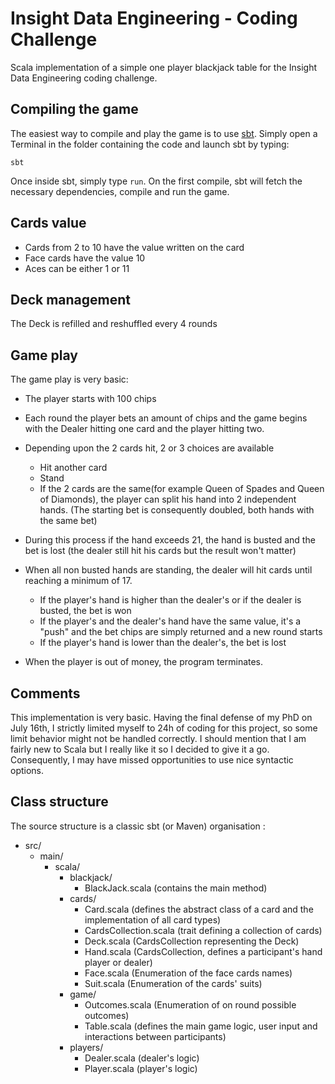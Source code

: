 Insight Data Engineering - Coding Challenge
===========================================

Scala implementation of a simple one player blackjack table for the Insight Data Engineering coding challenge.

Compiling the game
-------------------
The easiest way to compile and play the game is to use [sbt](http://www.scala-sbt.org/). Simply open a Terminal in the folder containing the code and launch sbt by typing:

`sbt`

Once inside sbt, simply type `run`. On the first compile, sbt will fetch the necessary dependencies, compile and run the game.

Cards value
-----------
- Cards from 2 to 10 have the value written on the card
- Face cards have the value 10
- Aces can be either 1 or 11

Deck management
---------------
The Deck is refilled and reshuffled every 4 rounds

Game play
---------
The game play is very basic:

- The player starts with 100 chips
- Each round the player bets an amount of chips and the game begins with the Dealer hitting one card and the player hitting two.
- Depending upon the 2 cards hit, 2 or 3 choices are available
  - Hit another card
  - Stand
  - If the 2 cards are the same(for example Queen of Spades and Queen of Diamonds), the player can split his hand into 2 independent hands. (The starting bet is consequently doubled, both hands with the same bet)

- During this process if the hand exceeds 21, the hand is busted and the bet is lost (the dealer still hit his cards but the result won't matter)

- When all non busted hands are standing, the dealer will hit cards until reaching a minimum of 17.
  - If the player's hand is higher than the dealer's or if the dealer is busted, the bet is won
  - If the player's and the dealer's hand have the same value, it's a "push" and the bet chips are simply returned and a new round starts
  - If the player's hand is lower than the dealer's, the bet is lost

- When the player is out of money, the program terminates.

Comments
--------
This implementation is very basic. Having the final defense of my PhD on July 16th, I strictly limited myself to 24h of coding for this project, so some limit behavior might not be handled correctly. I should mention that I am fairly new to Scala but I really like it so I decided to give it a go. Consequently, I may have missed opportunities to use nice syntactic options.

Class structure
---------------
The source structure is a classic sbt (or Maven) organisation :
- src/
  - main/
    - scala/
      - blackjack/
        - BlackJack.scala (contains the main method)
      - cards/
        - Card.scala (defines the abstract class of a card and the implementation of all card types)
        - CardsCollection.scala (trait defining a collection of cards)
        - Deck.scala (CardsCollection representing the Deck)
        - Hand.scala (CardsCollection, defines a participant's hand player or dealer)
        - Face.scala (Enumeration of the face cards names)
        - Suit.scala (Enumeration of the cards' suits)
      - game/
        - Outcomes.scala (Enumeration of on round possible outcomes)
        - Table.scala (defines the main game logic, user input and interactions between participants)
      - players/
        - Dealer.scala (dealer's logic)
        - Player.scala (player's logic)


